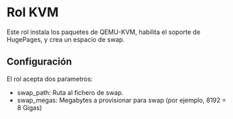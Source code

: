 Rol KVM
=======

Este rol instala los paquetes de QEMU-KVM, habilita el soporte de HugePages, y crea un espacio de swap.

Configuración
-------------

El rol acepta dos paŕametros:

  - swap_path: Ruta al fichero de swap.
  - swap_megas: Megabytes a provisionar para swap (por ejemplo, 8192 = 8 Gigas)

